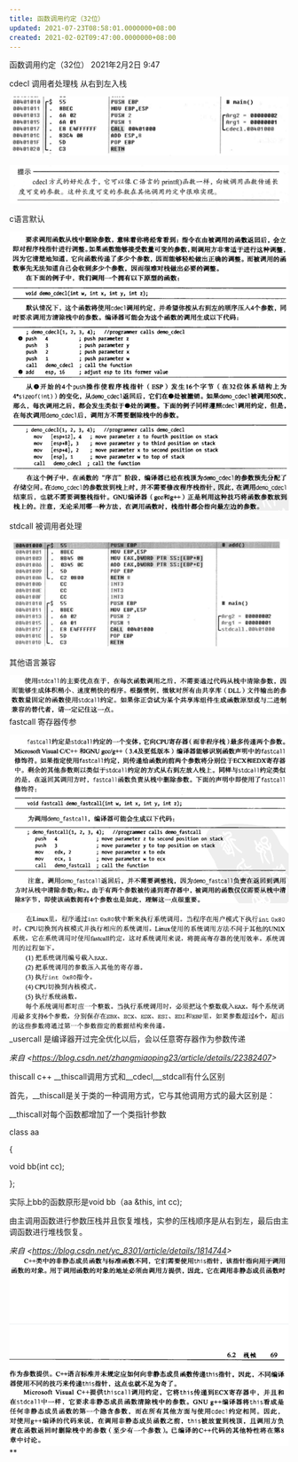 ```yaml
---
title: 函数调用约定（32位）
updated: 2021-07-23T08:58:01.0000000+08:00
created: 2021-02-02T09:47:00.0000000+08:00
---
```


函数调用约定（32位）
2021年2月2日
9:47

cdecl
调用者处理栈 从右到左入栈

![image1](../../../../resources/image1-55.png)

![image2](../../../../resources/image2-31.png)

c语言默认

![image3](../../../../resources/image3-19.png)

stdcall
被调用者处理

![image4](../../../../resources/image4-16.png)

其他语言兼容

![image5](../../../../resources/image5-13.png)
fastcall
寄存器传参

![image6](../../../../resources/image6-10.png)

![image7](../../../../resources/image7-4.png)
\_usercall 是编译器开过完全优化以后，会以任意寄存器作为参数传递

*来自 \<<https://blog.csdn.net/zhangmiaoping23/article/details/22382407>\>*

thiscall c++
\_\_thiscall调用方式和\_\_cdecl,\_\_stdcall有什么区别

首先，\_\_thiscall是关于类的一种调用方式，它与其他调用方式的最大区别是：

\_\_thiscall对每个函数都增加了一个类指针参数

 class aa

 {

 void bb(int cc);

 };

 实际上bb的函数原形是void bb（aa &this, int cc);

由主调用函数进行参数压栈并且恢复堆栈，实参的压栈顺序是从右到左，最后由主调函数进行堆栈恢复。

*来自 \<<https://blog.csdn.net/yc_8301/article/details/1814744>\>*
![image8](../../../../resources/image8-2.png)
**
